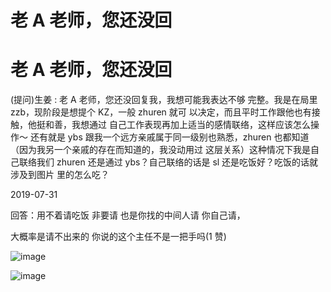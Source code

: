 # 老 A 老师，您还没回

# 老 A 老师，您还没回

(提问)生姜 : 老 A 老师，您还没回复我，我想可能我表达不够 完整。我是在局里 zzb，现阶段是想提个 KZ，一般 zhuren 就可 以决定，而且平时工作跟他也有接触，他挺和善，我想通过 自己工作表现再加上适当的感情联络，这样应该怎么操作～ 还有就是 ybs 跟我一个远方亲戚属于同一级别也熟悉，zhuren 也都知道（因为我另一个亲戚的存在而知道的，我没动用过 这层关系）这种情况下我是自己联络我们 zhuren 还是通过 ybs？自己联络的话是 sl 还是吃饭好？吃饭的话就涉及到图片 里的怎么吃？

2019-07-31

回答：用不着请吃饭 非要请 也是你找的中间人请 你自己请，

大概率是请不出来的 你说的这个主任不是一把手吗(1 赞)

![image](img/Image_104.png)

![image](img/Image_105.png)